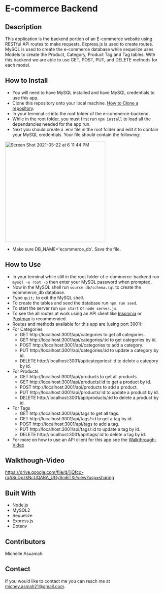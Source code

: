 # E-commerce Backend
## Description
This application is the backend portion of an E-commerce website using RESTful API routes to make requests. Express.js is used to create routes.
MySQL is used to create the e-commerce database while sequelize uses Models to create the Product, Category, Product Tag and Tag tables. With this
backend we are able to use GET, POST, PUT, and DELETE methods for each model. 

## How to Install
* You will need to have MySQL installed and have MySQL credentials to use this app.
* Clone this repository onto your local machine. [How to Clone a repository](https://docs.github.com/en/github/creating-cloning-and-archiving-repositories/cloning-a-repository-from-github/cloning-a-repository).
* In your terminal `cd` into the root folder of the e-commerce-backend.
* While in the root folder, you must first run `npm install` to load all the dependancies needed for the app run.
* Next you should create a .env file in the root folder and edit it to contain your MySQL credentials. Your file should contain the following:

<img width="325" alt="Screen Shot 2021-05-22 at 6 11 44 PM" src="https://user-images.githubusercontent.com/77217156/119242137-9868f280-bb29-11eb-9bb4-e4f12eb49edb.png">

* Make sure DB_NAME='ecommerce_db'. Save the file.
 

## How to Use
* In your terminal while still in the root folder of e-commerce-backend run `mysql -u root -p` then enter your MySQL password when prompted.
* Now in the MySQL shell run `source db/schema.sql` to create the ecommerce_db database.
* Type `quit;` to exit the MySQL shell.
* To create the tables and seed the database run `npm run seed`.
* To start the server run `npm start` or `node server.js`.
* To see the all routes at work using an API client like [Insomnia](https://insomnia.rest/) or [Postman](https://www.postman.com/) is recommended.
* Routes and methods available for this app are (using port 3001):
* For Categories 
  * GET http://localhost:3001/api/categories to get all categories.
  * GET http://localhost:3001/api/categories/:id to get categories by id.
  * POST http://localhost:3001/api/categories to add a category.
  * PUT http://localhost:3001/api/categories/:id to update a category by id.
  * DELETE http://localhost:3001/api/categories/:id to delete a category by id.
* For Products 
  * GET http://localhost:3001/api/products to get all products.
  * GET http://localhost:3001/api/products/:id to get a product by id.
  * POST http://localhost:3001/api/products to add a product.
  * PUT http://localhost:3001/api/products/:id to update a product by id.
  * DELETE http://localhost:3001/api/products/:id to delete a product by id.
* For Tags 
  * GET http://localhost:3001/api/tags to get all tags.
  * GET http://localhost:3001/api/tags/:id to get a tag by id.
  * POST http://localhost:3001/api/tags to add a tag.
  * PUT http://localhost:3001/api/tags/:id to update a tag by id.
  * DELETE http://localhost:3001/api/tags/:id to delete a tag by id.
* For more on how to use an API client for this app see the [Walkthrough-Video](#walkthrough-video)

## Walkthough-Video
https://drive.google.com/file/d/1jQfco-rqA8uDpzkNcUQABA_UGySm6TXi/view?usp=sharing

## Built With
* Node.js
* MySQL2
* Sequelize
* Express.js
* Dotenv


## Contributors
Michelle Asuamah

## Contact
If you would like to contact me you can reach me at michey.asmah21@gmail.com.
